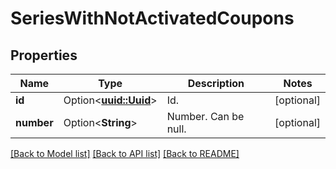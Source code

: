 # SeriesWithNotActivatedCoupons

## Properties

Name | Type | Description | Notes
------------ | ------------- | ------------- | -------------
**id** | Option<[**uuid::Uuid**](uuid::Uuid.md)> | Id. | [optional]
**number** | Option<**String**> | Number. Can be null. | [optional]

[[Back to Model list]](../README.md#documentation-for-models) [[Back to API list]](../README.md#documentation-for-api-endpoints) [[Back to README]](../README.md)


